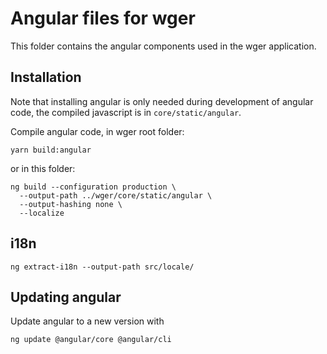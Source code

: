 # Angular files for wger

This folder contains the angular components used in the wger application.


## Installation

Note that installing angular is only needed during development of angular code,
the compiled javascript is in `core/static/angular`.

Compile angular code, in wger root folder:

```shell
yarn build:angular
```

or in this folder:

```shell
ng build --configuration production \
  --output-path ../wger/core/static/angular \
  --output-hashing none \
  --localize
```

## i18n

```shell
ng extract-i18n --output-path src/locale/
```


## Updating angular

Update angular to a new version with

```shell
ng update @angular/core @angular/cli
```


